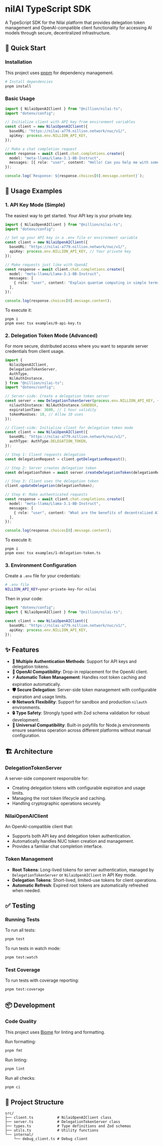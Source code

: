 # nilAI TypeScript SDK

A TypeScript SDK for the Nilai platform that provides delegation token management and OpenAI-compatible client functionality for accessing AI models through secure, decentralized infrastructure.

## 🚀 Quick Start

### Installation

This project uses [pnpm](https://pnpm.io/) for dependency management.

```bash
# Install dependencies
pnpm install
```

### Basic Usage

```typescript
import { NilaiOpenAIClient } from "@nillion/nilai-ts";
import "dotenv/config";

// Initialize client with API key from environment variables
const client = new NilaiOpenAIClient({
  baseURL: "https://nilai-a779.nillion.network/nuc/v1/",
  apiKey: process.env.NILLION_API_KEY,
});

// Make a chat completion request
const response = await client.chat.completions.create({
  model: "meta-llama/Llama-3.1-8B-Instruct",
  messages: [{ role: "user", content: "Hello! Can you help me with something?" }],
});

console.log(`Response: ${response.choices[0].message.content}`);
```

## 📖 Usage Examples

### 1. API Key Mode (Simple)

The easiest way to get started. Your API key is your private key.

```typescript
import { NilaiOpenAIClient } from "@nillion/nilai-ts";
import "dotenv/config";

// Set up your API key in a .env file or environment variable
const client = new NilaiOpenAIClient({
  baseURL: "https://nilai-a779.nillion.network/nuc/v1/",  
  apiKey: process.env.NILLION_API_KEY, // Your private key
});

// Make requests just like with OpenAI
const response = await client.chat.completions.create({
  model: "meta-llama/Llama-3.1-8B-Instruct",
  messages: [
    { role: "user", content: "Explain quantum computing in simple terms" },
  ],
});

console.log(response.choices[0].message.content);
```


To execute it:
```
pnpm i
pnpm exec tsx examples/0-api-key.ts
```

### 2. Delegation Token Mode (Advanced)

For more secure, distributed access where you want to separate server credentials from client usage.

```typescript
import {
  NilaiOpenAIClient,
  DelegationTokenServer,
  AuthType,
  NilAuthInstance,
} from "@nillion/nilai-ts";
import "dotenv/config";

// Server-side: Create a delegation token server
const server = new DelegationTokenServer(process.env.NILLION_API_KEY, {
  nilauthInstance: NilAuthInstance.SANDBOX,
  expirationTime: 3600, // 1 hour validity
  tokenMaxUses: 10, // Allow 10 uses
});

// Client-side: Initialize client for delegation token mode
const client = new NilaiOpenAIClient({
  baseURL: "https://nilai-a779.nillion.network/nuc/v1/",
  authType: AuthType.DELEGATION_TOKEN,
});

// Step 1: Client requests delegation
const delegationRequest = client.getDelegationRequest();

// Step 2: Server creates delegation token
const delegationToken = await server.createDelegationToken(delegationRequest);

// Step 3: Client uses the delegation token
client.updateDelegation(delegationToken);

// Step 4: Make authenticated requests
const response = await client.chat.completions.create({
  model: "meta-llama/Llama-3.1-8B-Instruct",
  messages: [
    { role: "user", content: "What are the benefits of decentralized AI?" },
  ],
});

console.log(response.choices[0].message.content);
```


To execute it:
```
pnpm i
pnpm exec tsx examples/1-delegation-token.ts
```

### 3. Environment Configuration

Create a `.env` file for your credentials:

```bash
# .env file
NILLION_API_KEY=your-private-key-for-nilai
```

Then in your code:

```typescript
import "dotenv/config";
import { NilaiOpenAIClient } from "@nillion/nilai-ts";

const client = new NilaiOpenAIClient({
  baseURL: "https://nilai-a779.nillion.network/nuc/v1/",
  apiKey: process.env.NILLION_API_KEY,
});
```

## ✨ Features

- **🔐 Multiple Authentication Methods**: Support for API keys and delegation tokens.
- **🤖 OpenAI Compatibility**: Drop-in replacement for the OpenAI client.
- **⚡ Automatic Token Management**: Handles root token caching and expiration automatically.
- **🛡️ Secure Delegation**: Server-side token management with configurable expiration and usage limits.
- **🌐 Network Flexibility**: Support for sandbox and production `nilauth` environments.
- **🔒 Type Safety**: Strongly typed with Zod schema validation for robust development.
- **🔧 Universal Compatibility**: Built-in polyfills for Node.js environments ensure seamless operation across different platforms without manual configuration.

## 🏗️ Architecture

### DelegationTokenServer

A server-side component responsible for:

-   Creating delegation tokens with configurable expiration and usage limits.
-   Managing the root token lifecycle and caching.
-   Handling cryptographic operations securely.

### NilaiOpenAIClient

An OpenAI-compatible client that:

-   Supports both API key and delegation token authentication.
-   Automatically handles NUC token creation and management.
-   Provides a familiar chat completion interface.

### Token Management

-   **Root Tokens**: Long-lived tokens for server authentication, managed by `DelegationTokenServer` or `NilaiOpenAIClient` in API Key mode.
-   **Delegation Tokens**: Short-lived, limited-use tokens for client operations.
-   **Automatic Refresh**: Expired root tokens are automatically refreshed when needed.

## ✅ Testing

### Running Tests

To run all tests:

```bash
pnpm test
```

To run tests in watch mode:

```bash
pnpm test:watch
```

### Test Coverage

To run tests with coverage reporting:

```bash
pnpm test:coverage
```

## 📦 Development

### Code Quality

This project uses [Biome](https://biomejs.dev/) for linting and formatting.

Run formatting:

```bash
pnpm fmt
```

Run linting:

```bash
pnpm lint
```

Run all checks:

```bash
pnpm ci
```

## 📂 Project Structure

```
src/
├── client.ts           # NilaiOpenAIClient class
├── server.ts           # DelegationTokenServer class
├── types.ts            # Type definitions and Zod schemas
├── utils.ts            # Utility functions
└── internal/
    └── debug_client.ts # Debug client
```
